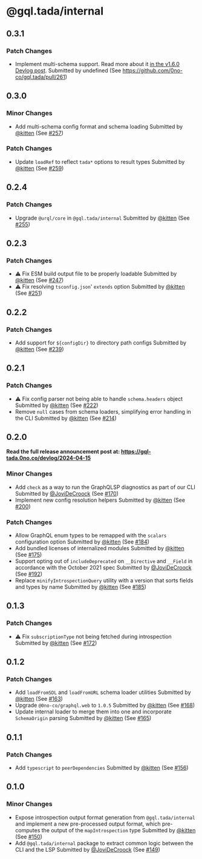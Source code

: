 # @gql.tada/internal

## 0.3.1

### Patch Changes

- Implement multi-schema support. Read more about it [in the v1.6.0 Devlog post](https://gql-tada.0no.co/devlog/2024-04-26).
  Submitted by undefined (See https://github.com/0no-co/gql.tada/pull/261)

## 0.3.0

### Minor Changes

- Add multi-schema config format and schema loading
  Submitted by [@kitten](https://github.com/kitten) (See [#257](https://github.com/0no-co/gql.tada/pull/257))

### Patch Changes

- Update `loadRef` to reflect `tada*` options to result types
  Submitted by [@kitten](https://github.com/kitten) (See [#259](https://github.com/0no-co/gql.tada/pull/259))

## 0.2.4

### Patch Changes

- Upgrade `@urql/core` in `@gql.tada/internal`
  Submitted by [@kitten](https://github.com/kitten) (See [#255](https://github.com/0no-co/gql.tada/pull/255))

## 0.2.3

### Patch Changes

- ⚠️ Fix ESM build output file to be properly loadable
  Submitted by [@kitten](https://github.com/kitten) (See [#247](https://github.com/0no-co/gql.tada/pull/247))
- ⚠️ Fix resolving `tsconfig.json`' `extends` option
  Submitted by [@kitten](https://github.com/kitten) (See [#251](https://github.com/0no-co/gql.tada/pull/251))

## 0.2.2

### Patch Changes

- Add support for `${configDir}` to directory path configs
  Submitted by [@kitten](https://github.com/kitten) (See [#239](https://github.com/0no-co/gql.tada/pull/239))

## 0.2.1

### Patch Changes

- ⚠️ Fix config parser not being able to handle `schema.headers` object
  Submitted by [@kitten](https://github.com/kitten) (See [#222](https://github.com/0no-co/gql.tada/pull/222))
- Remove `null` cases from schema loaders, simplifying error handling in the CLI
  Submitted by [@kitten](https://github.com/kitten) (See [#214](https://github.com/0no-co/gql.tada/pull/214))

## 0.2.0

**Read the full release announcement post at: https://gql-tada.0no.co/devlog/2024-04-15**

### Minor Changes

- Add `check` as a way to run the GraphQLSP diagnostics as part of our CLI
  Submitted by [@JoviDeCroock](https://github.com/JoviDeCroock) (See [#170](https://github.com/0no-co/gql.tada/pull/170))
- Implement new config resolution helpers
  Submitted by [@kitten](https://github.com/kitten) (See [#200](https://github.com/0no-co/gql.tada/pull/200))

### Patch Changes

- Allow GraphQL enum types to be remapped with the `scalars` configuration option
  Submitted by [@kitten](https://github.com/kitten) (See [#184](https://github.com/0no-co/gql.tada/pull/184))
- Add bundled licenses of internalized modules
  Submitted by [@kitten](https://github.com/kitten) (See [#175](https://github.com/0no-co/gql.tada/pull/175))
- Support opting out of `includeDeprecated` on `__Directive` and `__Field` in accordance with the October 2021 spec
  Submitted by [@JoviDeCroock](https://github.com/JoviDeCroock) (See [#192](https://github.com/0no-co/gql.tada/pull/192))
- Replace `minifyIntrospectionQuery` utility with a version that sorts fields and types by name
  Submitted by [@kitten](https://github.com/kitten) (See [#185](https://github.com/0no-co/gql.tada/pull/185))

## 0.1.3

### Patch Changes

- ⚠️ Fix `subscriptionType` not being fetched during introspection
  Submitted by [@kitten](https://github.com/kitten) (See [#172](https://github.com/0no-co/gql.tada/pull/172))

## 0.1.2

### Patch Changes

- Add `loadFromSDL` and `loadFromURL` schema loader utilities
  Submitted by [@kitten](https://github.com/kitten) (See [#163](https://github.com/0no-co/gql.tada/pull/163))
- Upgrade `@0no-co/graphql.web` to `1.0.5`
  Submitted by [@kitten](https://github.com/kitten) (See [#168](https://github.com/0no-co/gql.tada/pull/168))
- Update internal loader to merge them into one and incorporate `SchemaOrigin` parsing
  Submitted by [@kitten](https://github.com/kitten) (See [#165](https://github.com/0no-co/gql.tada/pull/165))

## 0.1.1

### Patch Changes

- Add `typescript` to `peerDependencies`
  Submitted by [@kitten](https://github.com/kitten) (See [#156](https://github.com/0no-co/gql.tada/pull/156))

## 0.1.0

### Minor Changes

- Expose introspection output format generation from `@gql.tada/internal` and implement a new pre-processed output format, which pre-computes the output of the `mapIntrospection` type
  Submitted by [@kitten](https://github.com/kitten) (See [#150](https://github.com/0no-co/gql.tada/pull/150))
- Add `@gql.tada/internal` package to extract common logic between the CLI and the LSP
  Submitted by [@JoviDeCroock](https://github.com/JoviDeCroock) (See [#149](https://github.com/0no-co/gql.tada/pull/149))
